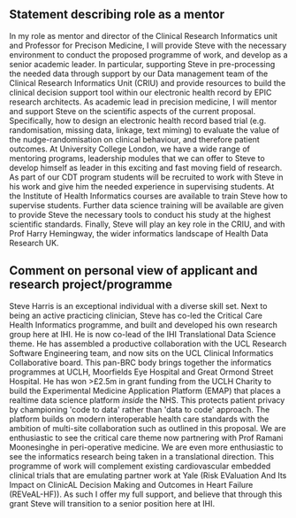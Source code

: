 ## Statement describing role as a mentor

In my role as mentor and director of the Clinical Research Informatics unit and Professor for Precison Medicine, I will provide Steve with the necessary environment to conduct the proposed programme of work, and develop as a senior academic leader.
In particular, supporting Steve in pre-processing the needed data through support by our Data management team of the Clinical Research Informatics Unit (CRIU) and provide resources to build the clinical decision support tool within our electronic health record by EPIC research architects. As academic lead in precision medicine, I will mentor and support Steve on the scientific aspects of the current proposal. Specifically, how to design an electronic health record based trial (e.g. randomisation, missing data, linkage, text miming) to evaluate the value of the nudge-randomisation on clinical behaviour, and therefore patient outcomes.
At University College London, we have a wide range of mentoring programs, leadership modules that we can offer to Steve to develop himself as leader in this exciting and fast moving field of research. As part of our CDT program students will be recruited to work with Steve in his work and give him the needed experience in supervising students. At the Institute of Health Informatics courses are available to train Steve how to supervise students. Further data science training will be available are given to provide Steve the necessary tools to conduct his study at the highest scientific standards. Finally, Steve will play an key role in the CRIU, and with Prof Harry Hemingway, the wider informatics landscape of Health Data Research UK.

## Comment on personal view of applicant and research project/programme

Steve Harris is an exceptional individual with a diverse skill set. Next to being an active practicing clinician, Steve has co-led the Critical Care Health Informatics programme, and built and developed his own research group here at IHI. He is now co-lead of the IHI Translational Data Science theme. He has assembled a productive collaboration with the UCL Research Software Engineering team, and now sits on the UCL Clinical Informatics Collaborative board. This pan-BRC body brings together the informatics programmes at UCLH, Moorfields Eye Hospital and Great Ormond Street Hospital.
He has won >£2.5m in grant funding from the UCLH Charity to build the Experimental Medicine Application Platform (EMAP) that places a realtime data science platform _inside_ the NHS. This protects patient privacy by championing 'code to data' rather than 'data to code' approach. The platform builds on modern interoperable health care standards with the ambition of multi-site collaboration such as outlined in this proposal.
We are enthusiastic to see the critical care theme now partnering with Prof Ramani Moonesinghe in peri-operative medicine. We are even more enthusiastic to see the informatics research being taken in a translational direction. This programme of work will complement existing cardiovascular embedded clinical trials that are emulating partner work at Yale (Risk EValuation And Its Impact on ClinicAL Decision Making and Outcomes in Heart Failure (REVeAL-HF)). 
As such I offer my full support, and believe that through this grant Steve will transition to a senior position here at IHI.
 
